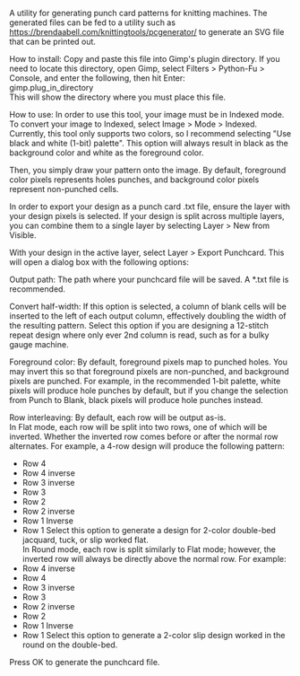 A utility for generating punch card patterns for knitting machines.
The generated files can be fed to a utility such as
https://brendaabell.com/knittingtools/pcgenerator/ to generate an SVG file
that can be printed out.


How to install:
Copy and paste this file into Gimp's plugin directory. If you need to locate
this directory, open Gimp, select Filters > Python-Fu > Console, and enter
the following, then hit Enter:  
gimp.plug_in_directory  
This will show the directory where you must place this file.


How to use:
In order to use this tool, your image must be in Indexed mode. To convert
your image to Indexed, select Image > Mode > Indexed. Currently, this tool
only supports two colors, so I recommend selecting "Use black and white (1-bit)
palette". This option will always result in black as the background color and
white as the foreground color.


Then, you simply draw your pattern onto the image. By default, foreground color
pixels represents holes punches, and background color pixels represent
non-punched cells.


In order to export your design as a punch card .txt file, ensure the layer
with your design pixels is selected. If your design is split across multiple
layers, you can combine them to a single layer by selecting Layer > New from
Visible.


With your design in the active layer, select Layer > Export Punchcard. This
will open a dialog box with the following options:

Output path: The path where your punchcard file will be saved. A *.txt file
is recommended.

Convert half-width: If this option is selected, a column of blank cells will
be inserted to the left of each output column, effectively doubling the width
of the resulting pattern. Select this option if you are designing a 12-stitch
repeat design where only ever 2nd column is read, such as for a bulky gauge
machine.

Foreground color: By default, foreground pixels map to punched holes. You may
invert this so that foreground pixels are non-punched, and background pixels
are punched. For example, in the recommended 1-bit palette, white pixels will
produce hole punches by default, but if you change the selection from Punch to
Blank, black pixels will produce hole punches instead.

Row interleaving: By default, each row will be output as-is.  
In Flat mode, each row will be split into two rows, one of which will be
inverted. Whether the inverted row comes before or after the normal row
alternates. For example, a 4-row design will produce the following pattern:  
 - Row 4
 - Row 4 inverse
 - Row 3 inverse
 - Row 3
 - Row 2
 - Row 2 inverse
 - Row 1 Inverse
 - Row 1
Select this option to generate a design for 2-color double-bed jacquard, tuck,
or slip worked flat.  
In Round mode, each row is split similarly to Flat mode; however, the inverted
row will always be directly above the normal row. For example:  
 - Row 4 inverse
 - Row 4
 - Row 3 inverse
 - Row 3
 - Row 2 inverse
 - Row 2
 - Row 1 Inverse
 - Row 1
Select this option to generate a 2-color slip design worked in the round on
the double-bed.

Press OK to generate the punchcard file.
